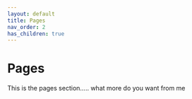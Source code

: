 ```yaml
---
layout: default
title: Pages
nav_order: 2
has_children: true
---
```


# Pages

This is the pages section..... what more do you want from me
